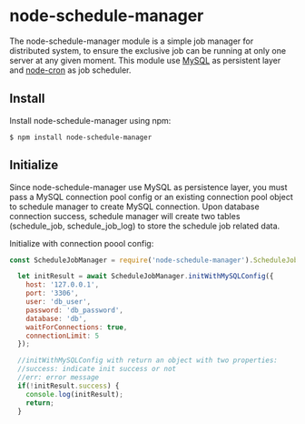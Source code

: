 # node-schedule-manager
The node-schedule-manager module is a simple job manager for distributed system, to ensure the exclusive job can be running at only one server at any given moment. This module use [MySQL](https://www.npmjs.com/package/mysql) as persistent layer and [node-cron](https://www.npmjs.com/package/node-cron) as job scheduler.

## Install

Install node-schedule-manager using npm:

```console
$ npm install node-schedule-manager
```

## Initialize

Since node-schedule-manager use MySQL as persistence layer, you must pass a MySQL connection pool config or an existing connection pool object to schedule manager to create MySQL connection. Upon database connection success, schedule manager will create two tables (schedule_job, schedule_job_log) to store the schedule job related data.

Initialize with connection poool config:

```javascript
const ScheduleJobManager = require('node-schedule-manager').ScheduleJobManager;

  let initResult = await ScheduleJobManager.initWithMySQLConfig({
    host: '127.0.0.1',
  	port: '3306',
  	user: 'db_user',
  	password: 'db_password',
  	database: 'db',
  	waitForConnections: true,
  	connectionLimit: 5
  });

  //initWithMySQLConfig with return an object with two properties:
  //success: indicate init success or not
  //err: error message
  if(!initResult.success) {
    console.log(initResult);
    return;
  }
  
```
